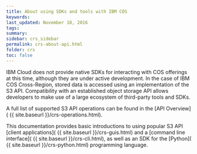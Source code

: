 ```yaml
---
title: About using SDKs and tools with IBM COS
keywords: 
last_updated: November 18, 2016
tags:
summary: 
sidebar: crs_sidebar
permalink: crs-about-api.html
folder: crs
toc: false
---
```


 IBM Cloud does not provide native SDKs for interacting with COS offerings at this time, although they are under active development.  In the case of IBM COS Cross-Region, stored data is accessed using an implementation of the S3 API. Compatibility with an established object storage API allows developers to make use of a large ecosystem of third-party tools and SDKs.  

 A full list of supported S3 API operations can be found in the [API Overview]( {{ site.baseurl }}/crs-operations.html).

 This documentation provides basic introductions to using popular S3 API [client applications]( {{ site.baseurl }}/crs-guis.html) and a [command line interface]( {{ site.baseurl }}/crs-cli.html), as well as an SDK for the [Python]( {{ site.baseurl }}/crs-python.html) programming language. 
 
